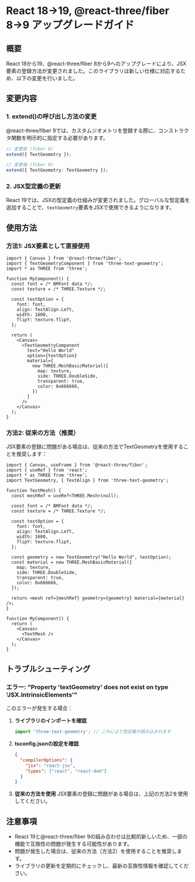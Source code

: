 # React 18→19, @react-three/fiber 8→9 アップグレードガイド

## 概要

React 18から19、@react-three/fiber 8から9へのアップグレードにより、JSX要素の登録方法が変更されました。このライブラリは新しい仕様に対応するため、以下の変更を行いました。

## 変更内容

### 1. extend()の呼び出し方法の変更

@react-three/fiber 9では、カスタムジオメトリを登録する際に、コンストラクタ関数を明示的に指定する必要があります。

```typescript
// 変更前 (fiber 8)
extend({ TextGeometry });

// 変更後 (fiber 9)
extend({ TextGeometry: TextGeometry });
```

### 2. JSX型定義の更新

React 19では、JSXの型定義の仕組みが変更されました。グローバルな型定義を追加することで、`textGeometry`要素をJSXで使用できるようになります。

## 使用方法

### 方法1: JSX要素として直接使用

```tsx
import { Canvas } from '@react-three/fiber';
import { TextGeometryComponent } from 'three-text-geometry';
import * as THREE from 'three';

function MyComponent() {
  const font = /* BMFont data */;
  const texture = /* THREE.Texture */;
  
  const textOption = {
    font: font,
    align: TextAlign.Left,
    width: 1600,
    flipY: texture.flipY,
  };

  return (
    <Canvas>
      <TextGeometryComponent 
        text="Hello World" 
        option={textOption}
        material={
          new THREE.MeshBasicMaterial({
            map: texture,
            side: THREE.DoubleSide,
            transparent: true,
            color: 0x666666,
          })
        }
      />
    </Canvas>
  );
}
```

### 方法2: 従来の方法（推奨）

JSX要素の登録に問題がある場合は、従来の方法でTextGeometryを使用することを推奨します：

```tsx
import { Canvas, useFrame } from '@react-three/fiber';
import { useRef } from 'react';
import * as THREE from 'three';
import TextGeometry, { TextAlign } from 'three-text-geometry';

function TextMesh() {
  const meshRef = useRef<THREE.Mesh>(null);
  
  const font = /* BMFont data */;
  const texture = /* THREE.Texture */;
  
  const textOption = {
    font: font,
    align: TextAlign.Left,
    width: 1600,
    flipY: texture.flipY,
  };

  const geometry = new TextGeometry("Hello World", textOption);
  const material = new THREE.MeshBasicMaterial({
    map: texture,
    side: THREE.DoubleSide,
    transparent: true,
    color: 0x666666,
  });

  return <mesh ref={meshRef} geometry={geometry} material={material} />;
}

function MyComponent() {
  return (
    <Canvas>
      <TextMesh />
    </Canvas>
  );
}
```

## トラブルシューティング

### エラー: "Property 'textGeometry' does not exist on type 'JSX.IntrinsicElements'"

このエラーが発生する場合：

1. **ライブラリのインポートを確認**
   ```typescript
   import 'three-text-geometry'; // これにより型定義が読み込まれます
   ```

2. **tsconfig.jsonの設定を確認**
   ```json
   {
     "compilerOptions": {
       "jsx": "react-jsx",
       "types": ["react", "react-dom"]
     }
   }
   ```

3. **従来の方法を使用**
   JSX要素の登録に問題がある場合は、上記の方法2を使用してください。

## 注意事項

- React 19と@react-three/fiber 9の組み合わせは比較的新しいため、一部の機能で互換性の問題が発生する可能性があります。
- 問題が発生した場合は、従来の方法（方法2）を使用することを推奨します。
- ライブラリの更新を定期的にチェックし、最新の互換性情報を確認してください。 
